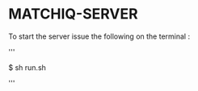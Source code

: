# MATCHIQ-SERVER


To start the server issue the following on the terminal :

'''

$ sh run.sh

'''
